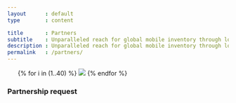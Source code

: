 ```yaml
---
layout      : default
type        : content

title       : Partners
subtitle    : Unparalleled reach for global mobile inventory through lots of direct connections that ensure cost savings for our customers.
description : Unparalleled reach for global mobile inventory through lots of direct connections that ensure cost savings for our customers! Partnerships with the most important SSPs/Ad Exchanges, Mobile Attribution tools, DMPs, Rich Media vendors and more. See the complete list here!
permalink   : /partners/
---
```


<ul data-role='partners'>
{% for i in (1..40) %}
  <img src='/assets/images/partners/{{ i }}.png' />
{% endfor %}
</ul>

<!--[if lte IE 8]>
  <script charset="utf-8" type="text/javascript" src="//js.hsforms.net/forms/v2-legacy.js"></script>
<![endif]-->

<div id="partnership-form">
  <h3>Partnership request</h3>
  <script>
    hbspt.forms.create({
      portalId: "3426102",
      formId: "2f725f01-f26c-4473-a553-0e2742de301c"
    });
  </script>
</div>
